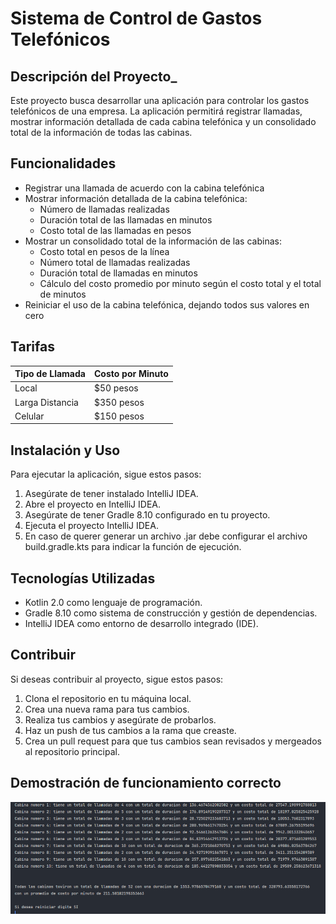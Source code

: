 # Sistema de Control de Gastos Telefónicos

## Descripción del Proyecto_

Este proyecto busca desarrollar una aplicación para controlar los gastos telefónicos de una empresa. La aplicación permitirá registrar llamadas, mostrar información detallada de cada cabina telefónica y un consolidado total de la información de todas las cabinas.

## Funcionalidades

* Registrar una llamada de acuerdo con la cabina telefónica
* Mostrar información detallada de la cabina telefónica:
    + Número de llamadas realizadas
    + Duración total de las llamadas en minutos
    + Costo total de las llamadas en pesos
* Mostrar un consolidado total de la información de las cabinas:
    + Costo total en pesos de la línea
    + Número total de llamadas realizadas
    + Duración total de llamadas en minutos
    + Cálculo del costo promedio por minuto según el costo total y el total de minutos
* Reiniciar el uso de la cabina telefónica, dejando todos sus valores en cero

## Tarifas

| Tipo de Llamada | Costo por Minuto |
| --- | --- |
| Local | $50 pesos |
| Larga Distancia | $350 pesos |
| Celular | $150 pesos |

## Instalación y Uso

Para ejecutar la aplicación, sigue estos pasos:

1. Asegúrate de tener instalado IntelliJ IDEA.
2. Abre el proyecto en IntelliJ IDEA.
3. Asegúrate de tener Gradle 8.10 configurado en tu proyecto.
4. Ejecuta el proyecto IntelliJ IDEA.
5. En caso de querer generar un archivo .jar debe configurar el archivo build.gradle.kts para indicar la función de ejecución. 

## Tecnologías Utilizadas

* Kotlin 2.0 como lenguaje de programación.
* Gradle 8.10 como sistema de construcción y gestión de dependencias.
* IntelliJ IDEA como entorno de desarrollo integrado (IDE).

## Contribuir

Si deseas contribuir al proyecto, sigue estos pasos:

1. Clona el repositorio en tu máquina local.
2. Crea una nueva rama para tus cambios.
3. Realiza tus cambios y asegúrate de probarlos.
4. Haz un push de tus cambios a la rama que creaste.
5. Crea un pull request para que tus cambios sean revisados y mergeados al repositorio principal.


## Demostración de funcionamiento correcto

![img.png](images/img.png)